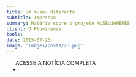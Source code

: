 ```yaml
---
title: Um museu diferente
subtitle: Impresso
summary: Matéria sobre o projeto MUSEUdeMEMES
client: O Fluminense
tools: 
date: 2015-07-23
image: 'images/posts/23.png'
---
```




<div class="post__share"><ul class="share__list list-reset">ACESSE A NOTÍCIA COMPLETA<li class="share__item" style="margin-left: 10px"><a class="share__link share__facebook" style="background: #fa5657" href="http://www.ofluminense.com.br/pt-br/revista/um-museu-diferente" title="Link" rel="nofollow"><i class="fa-solid fa-link"></i></a></li></ul></div>
<!-- <div class="gallery-box"><div class="gallery"><img src="/clipping/images/example-1.jpg" loading="lazy" alt="Project"><img src="/clipping/images/example-2.jpg" loading="lazy" alt="Project"></div><em>Gallery / <a href="https://www.freepik.com/" target="_blank">Freepic</a></em></div> -->